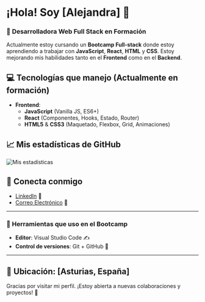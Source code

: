 # ¡Hola! Soy [Alejandra] 👋

### 🚀 **Desarrolladora Web Full Stack en Formación** 

Actualmente estoy cursando un **Bootcamp Full-stack** donde estoy aprendiendo a trabajar con **JavaScript**, **React**, **HTML** y **CSS**. Estoy mejorando mis habilidades tanto en el **Frontend** como en el **Backend**.

## 💻 **Tecnologías que manejo** (Actualmente en formación)

- **Frontend**:
  - **JavaScript** (Vanilla JS, ES6+)
  - **React** (Componentes, Hooks, Estado, Router)
  - **HTML5** & **CSS3** (Maquetado, Flexbox, Grid, Animaciones)

## 📈 **Mis estadísticas de GitHub**

![Mis estadísticas](https://github-readme-stats.vercel.app/api?username=tu-Akalchi&show_icons=true&count_private=true&hide_title=true&theme=tokyonight)

## 📱 **Conecta conmigo**

- [LinkedIn](https://www.linkedin.com/in/alejandra-fern%C3%A1ndez-aa27b7269/) 💼
- [Correo Electrónico](alejandrafdez1699@gmail.com) 📧

---

### **🔧 Herramientas que uso en el Bootcamp**

- **Editor**: Visual Studio Code ✍️
- **Control de versiones**: Git + GitHub 🔀
---

## 📍 **Ubicación**: [Asturias, España]

Gracias por visitar mi perfil. ¡Estoy abierta a nuevas colaboraciones y proyectos! 🙌

